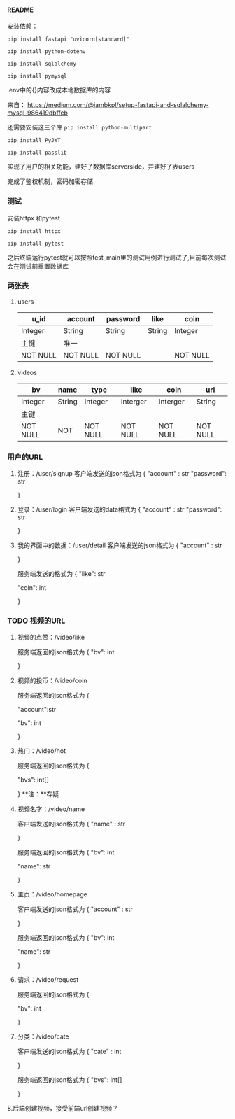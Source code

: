 #### README

安装依赖：

`pip install fastapi "uvicorn[standard]"`

`pip install python-dotenv`

`pip install sqlalchemy`

`pip install pymysql`



.env中的{}内容改成本地数据库的内容

来自：
https://medium.com/@iambkpl/setup-fastapi-and-sqlalchemy-mysql-986419dbffeb





还需要安装这三个库
`pip install python-multipart`

`pip install PyJWT`

`pip install passlib`

实现了用户的相关功能，建好了数据库serverside，并建好了表users

完成了鉴权机制，密码加密存储

### 测试

安装httpx 和pytest

`pip install httpx`

`pip install pytest`

之后终端运行pytest就可以按照test_main里的测试用例进行测试了,目前每次测试会在测试前重置数据库

### 两张表

1. users

   | u_id     | account  | password | like   | coin     |
   | -------- | -------- | -------- | ------ | -------- |
   | Integer  | String   | String   | String | Integer  |
   | 主键     | 唯一     |          |        |          |
   | NOT NULL | NOT NULL | NOT NULL |        | NOT NULL |

   

1. videos

   | bv       | name   | type     | like     | coin     | url      |
   | -------- | ------ | -------- | -------- | -------- | -------- |
   | Integer  | String | Integer  | Interger | Interger | String   |
   | 主键     |        |          |          |          |          |
   | NOT NULL | NOT    | NOT NULL | NOT NULL | NOT NULL | NOT NULL |

   



### 用户的URL

1. 注册：/user/signup
   客户端发送的json格式为
   {
   "account" :  str
   "password": str

   }

2. 登录：/user/login
   客户端发送的data格式为
   {
   "account" :  str
   "password": str

   }

3. 我的界面中的数据：/user/detail
   客户端发送的json格式为
   {
   "account" :  str

   }

   服务端发送的格式为
   {
   "like": str

   "coin": int

   }

### TODO  视频的URL

1. 视频的点赞：/video/like

   服务端返回的json格式为
   {
   "bv": int

   }

2. 视频的投币：/video/coin

   服务端返回的json格式为
   {

   "account":str

   "bv": int

   }

3. 热门：/video/hot

   服务端返回的json格式为
   {

   "bvs": int[]

   }
   **注：**存疑

4. 视频名字：/video/name

   客户端发送的json格式为
   {
   "name" :  str

   }

   服务端返回的json格式为
   {
   "bv": int

   "name": str

   }

5. 主页：/video/homepage

   客户端发送的json格式为
   {
   "account" :  str

   }

   服务端返回的json格式为
   {
   "bv": int

   "name": str

   }

6. 请求：/video/request

   服务端返回的json格式为
   {

   "bv": int

   }

7. 分类：/video/cate

   客户端发送的json格式为
   {
   "cate" :  int

   }

   服务端返回的json格式为
   {
   "bvs": int[]

   }

8.后端创建视频，接受前端url创建视频？